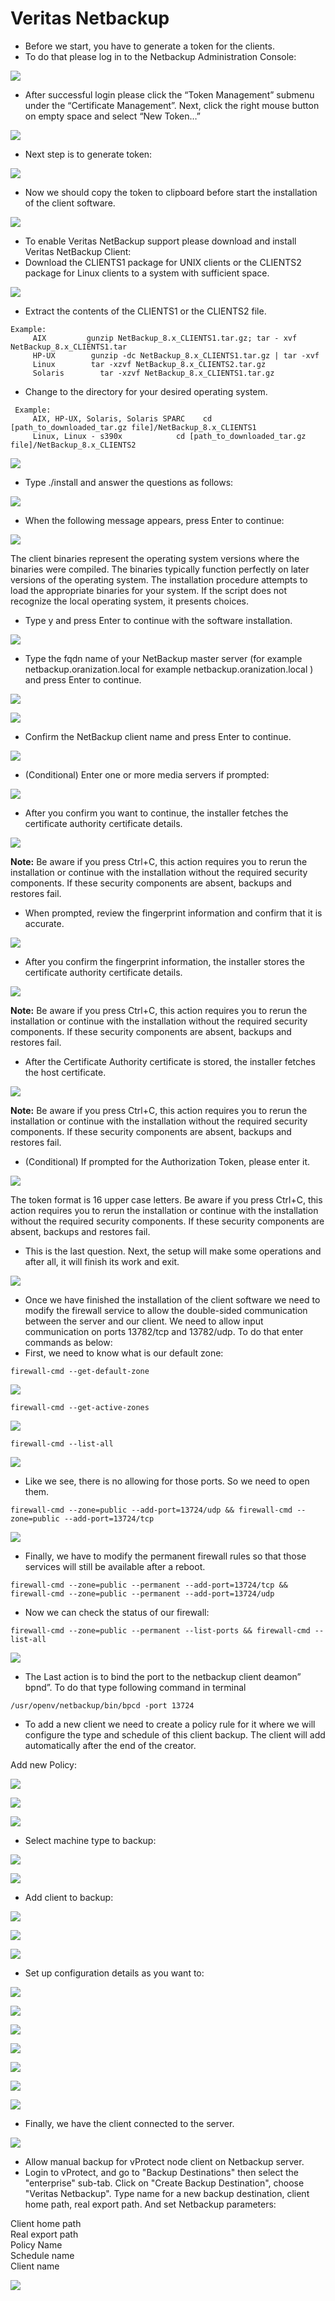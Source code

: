 # Veritas Netbackup

* Before we start, you have to generate a token for the clients.
* To do that please log in to the Netbackup Administration Console:

![](../../../.gitbook/assets/enterprise-backup-providers-veritas-netbackup-setup-01.png)

* After successful login please click the “Token Management” submenu under the “Certificate Management”. Next, click the right mouse button on empty space and select “New Token…”

![](../../../.gitbook/assets/enterprise-backup-providers-veritas-netbackup-setup-02.png)

* Next step is to generate token:

![](../../../.gitbook/assets/enterprise-backup-providers-veritas-netbackup-setup-03%20%281%29%20%281%29.png)

* Now we should copy the token to clipboard before start the installation of the client software.

![](../../../.gitbook/assets/enterprise-backup-providers-veritas-netbackup-setup-04%20%281%29%20%281%29.png)

* To enable Veritas NetBackup support please download and install Veritas NetBackup Client:
* Download the CLIENTS1 package for UNIX clients or the CLIENTS2 package for Linux clients to a system with sufficient space.

![](../../../.gitbook/assets/enterprise-backup-providers-veritas-netbackup-setup-05.png)

* Extract the contents of the CLIENTS1 or the CLIENTS2 file.

```text
Example:
     AIX         gunzip NetBackup_8.x_CLIENTS1.tar.gz; tar - xvf NetBackup_8.x_CLIENTS1.tar
     HP-UX        gunzip -dc NetBackup_8.x_CLIENTS1.tar.gz | tar -xvf
     Linux        tar -xzvf NetBackup_8.x_CLIENTS2.tar.gz
     Solaris        tar -xzvf NetBackup_8.x_CLIENTS1.tar.gz
```

* Change to the directory for your desired operating system.

```text
 Example:
     AIX, HP-UX, Solaris, Solaris SPARC    cd [path_to_downloaded_tar.gz file]/NetBackup_8.x_CLIENTS1
     Linux, Linux - s390x            cd [path_to_downloaded_tar.gz file]/NetBackup_8.x_CLIENTS2
```

![](../../../.gitbook/assets/enterprise-backup-providers-veritas-netbackup-setup-06%20%281%29%20%282%29%20%282%29.png)

* Type ./install and answer the questions as follows:

![](../../../.gitbook/assets/enterprise-backup-providers-veritas-netbackup-setup-07.png)

* When the following message appears, press Enter to continue:

![](../../../.gitbook/assets/enterprise-backup-providers-veritas-netbackup-setup-08%20%281%29%20%281%29.png)

The client binaries represent the operating system versions where the binaries were compiled. The binaries typically function perfectly on later versions of the operating system. The installation procedure attempts to load the appropriate binaries for your system. If the script does not recognize the local operating system, it presents choices.

* Type y and press Enter to continue with the software installation.

![](../../../.gitbook/assets/enterprise-backup-providers-veritas-netbackup-setup-09%20%281%29%20%281%29.png)

* Type the fqdn name of your NetBackup master server \(for example netbackup.oranization.local for example netbackup.oranization.local \) and press Enter to continue.

![](../../../.gitbook/assets/enterprise-backup-providers-veritas-netbackup-setup-10%20%281%29%20%281%29.png)

![](../../../.gitbook/assets/enterprise-backup-providers-veritas-netbackup-setup-11.png)

* Confirm the NetBackup client name and press Enter to continue.

![](../../../.gitbook/assets/enterprise-backup-providers-veritas-netbackup-setup-12%20%281%29%20%281%29.png)

* \(Conditional\) Enter one or more media servers if prompted:

![](../../../.gitbook/assets/enterprise-backup-providers-veritas-netbackup-setup-13.png)

* After you confirm you want to continue, the installer fetches the certificate authority certificate details.

![](../../../.gitbook/assets/enterprise-backup-providers-veritas-netbackup-setup-14.png)

**Note:** Be aware if you press Ctrl+C, this action requires you to rerun the installation or continue with the installation without the required security components. If these security components are absent, backups and restores fail.

* When prompted, review the fingerprint information and confirm that it is accurate.

![](../../../.gitbook/assets/enterprise-backup-providers-veritas-netbackup-setup-15.png)

* After you confirm the fingerprint information, the installer stores the certificate authority certificate details.

![](../../../.gitbook/assets/enterprise-backup-providers-veritas-netbackup-setup-16%20%281%29%20%281%29.png)

**Note:** Be aware if you press Ctrl+C, this action requires you to rerun the installation or continue with the installation without the required security components. If these security components are absent, backups and restores fail.

* After the Certificate Authority certificate is stored, the installer fetches the host certificate.

![](../../../.gitbook/assets/enterprise-backup-providers-veritas-netbackup-setup-17.png)

**Note:** Be aware if you press Ctrl+C, this action requires you to rerun the installation or continue with the installation without the required security components. If these security components are absent, backups and restores fail.

* \(Conditional\) If prompted for the Authorization Token, please enter it.

![](../../../.gitbook/assets/enterprise-backup-providers-veritas-netbackup-setup-18%20%281%29%20%281%29.png)

The token format is 16 upper case letters. Be aware if you press Ctrl+C, this action requires you to rerun the installation or continue with the installation without the required security components. If these security components are absent, backups and restores fail.

* This is the last question. Next, the setup will make some operations and after all, it will finish its work and exit.

![](../../../.gitbook/assets/enterprise-backup-providers-veritas-netbackup-setup-19.png)

* Once we have finished the installation of the client software we need to modify the firewall service to allow the double-sided communication between the server and our client. We need to allow input communication on ports 13782/tcp and 13782/udp. To do that enter commands as below:
* First, we need to know what is our default zone:

```text
firewall-cmd --get-default-zone
```

![](../../../.gitbook/assets/enterprise-backup-providers-veritas-netbackup-setup-20%20%281%29%20%281%29.png)

```text
firewall-cmd --get-active-zones
```

![](../../../.gitbook/assets/enterprise-backup-providers-veritas-netbackup-setup-21.png)

```text
firewall-cmd --list-all
```

![](../../../.gitbook/assets/enterprise-backup-providers-veritas-netbackup-setup-22.png)

* Like we see, there is no allowing for those ports. So we need to open them.

```text
firewall-cmd --zone=public --add-port=13724/udp && firewall-cmd --zone=public --add-port=13724/tcp
```

![](../../../.gitbook/assets/enterprise-backup-providers-veritas-netbackup-setup-23%20%281%29%20%281%29.png)

* Finally, we have to modify the permanent firewall rules so that those services will still be available after a reboot.

```text
firewall-cmd --zone=public --permanent --add-port=13724/tcp && firewall-cmd --zone=public --permanent --add-port=13724/udp
```

* Now we can check the status of our firewall:

```text
firewall-cmd --zone=public --permanent --list-ports && firewall-cmd --list-all
```

![](../../../.gitbook/assets/enterprise-backup-providers-veritas-netbackup-setup-25%20%281%29%20%281%29.png)

* The Last action is to bind the port to the netbackup client deamon” bpnd”. To do that type following command in terminal

```text
/usr/openv/netbackup/bin/bpcd -port 13724
```

* To add a new client we need to create a policy rule for it where we will configure the type and schedule of this client backup. The client will add automatically after the end of the creator.

Add new Policy:

![](../../../.gitbook/assets/enterprise-backup-providers-veritas-netbackup-setup-26.png)

![](../../../.gitbook/assets/enterprise-backup-providers-veritas-netbackup-setup-27.png)

![](../../../.gitbook/assets/enterprise-backup-providers-veritas-netbackup-setup-28%20%281%29%20%281%29.png)

* Select machine type to backup:

![](../../../.gitbook/assets/enterprise-backup-providers-veritas-netbackup-setup-29%20%281%29%20%281%29.png)

![](../../../.gitbook/assets/enterprise-backup-providers-veritas-netbackup-setup-30.png)

* Add client to backup:

![](../../../.gitbook/assets/enterprise-backup-providers-veritas-netbackup-setup-31.png)

![](../../../.gitbook/assets/enterprise-backup-providers-veritas-netbackup-setup-32.png)

![](../../../.gitbook/assets/enterprise-backup-providers-veritas-netbackup-setup-33.png)

* Set up configuration details as you want to:

![](../../../.gitbook/assets/enterprise-backup-providers-veritas-netbackup-setup-34.png)

![](../../../.gitbook/assets/enterprise-backup-providers-veritas-netbackup-setup-35.png)

![](../../../.gitbook/assets/enterprise-backup-providers-veritas-netbackup-setup-36%20%281%29%20%281%29.png)

![](../../../.gitbook/assets/enterprise-backup-providers-veritas-netbackup-setup-37%20%281%29%20%281%29.png)

![](../../../.gitbook/assets/enterprise-backup-providers-veritas-netbackup-setup-38%20%281%29%20%281%29.png)

![](../../../.gitbook/assets/enterprise-backup-providers-veritas-netbackup-setup-39.png)

![](../../../.gitbook/assets/enterprise-backup-providers-veritas-netbackup-setup-40%20%281%29%20%281%29.png)

* Finally, we have the client connected to the server.

![](../../../.gitbook/assets/enterprise-backup-providers-veritas-netbackup-setup-41%20%281%29%20%281%29.png)

* Allow manual backup for vProtect node client on Netbackup server.
* Login to vProtect, and go to "Backup Destinations" then select the "enterprise" sub-tab. Click on "Create Backup Destination", choose "Veritas Netbackup". Type name for a new backup destination, client home path, real export path. And set Netbackup parameters:

Client home path  
Real export path  
Policy Name  
Schedule name  
Client name

![](../../../.gitbook/assets/backup-destinations-enterprise-netbackup.jpg)

